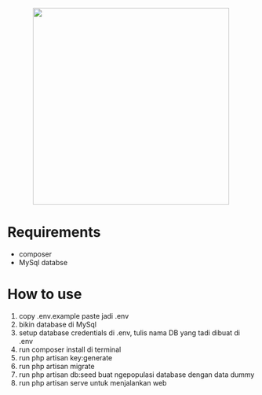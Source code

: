 <p align="center"><img src="https://github.com/user-attachments/assets/23281aee-e729-42bb-b768-b242547ffac4" width="400">
</p>

# Requirements
- composer
- MySql databse

# How to use
1. copy .env.example paste jadi .env
2. bikin database di MySql
3. setup database credentials di .env, tulis nama DB yang tadi dibuat di .env
4. run composer install di terminal
5. run php artisan key:generate
6. run php artisan migrate
7. run php artisan db:seed buat ngepopulasi database dengan data dummy
8. run php artisan serve untuk menjalankan web
